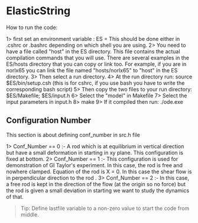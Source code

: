 # ElasticString
How to run the code:

1> first set an environment variable : ES = <wherver you checked-out the code> 
   This should be done either in .cshrc or .bashrc depending on which shell you are using. 
2> You need to have a file called "host" in the ES directory. This file contains the 
    actual compilation commands that you will use. There are several examples in the
    ES/hosts directory that you can copy or link too. For example, if you are in norlx65
    you can link the file named "hosts/norlx65" to  "host" in the ES directory.
3> Then select a run directory. 
4> At the run directory run:  source $ES/bin/setup.csh
(this is for cshrc, if you use bash you have to write the corresponding bash script)
5> Then copy the two files to your run directory: $ES/Makefile; $ES/input.h 
6> Select the "model" in Makefile
7> Select the input parameters in input.h
8> make 
9> If it compiled then run: ./ode.exe 

## Configuration Number
This section is about defining conf_number in src.h file

1> Conf_Number == 0 :- A rod which is at equilibrium in vertical direction but have a small deformation in starting in xy plane. This configuration is fixed at bottom.
2> Conf_Number == 1 :- This configuration is used for demonstration of GI Taylor's experiment. In this case, the rod is free and nowhere clamped. Equation of the rod is X = 0. In this case the shear flow is in perpendicular direction to the rod .
3> Conf_Number == 2 :- In this case, a free rod is kept in the direction of the flow (at the origin so no force) but the rod is given a small deviation in starting we want to study the dynamics of that.

> Tip: Define lastfile variable to a non-zero value to start the code from middle.